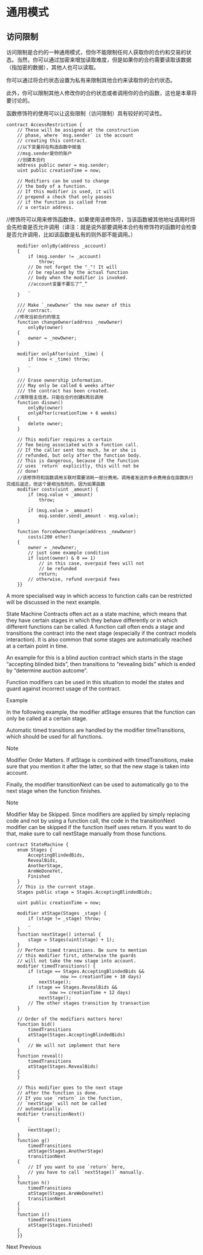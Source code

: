 # 通用模式

## 访问限制

访问限制是合约的一种通用模式，但你不能限制任何人获取你的合约和交易的状态。当然，你可以通过加密来增加读取难度，但是如果你的合约需要读取该数据（指加密的数据），其他人也可以读取。

你可以通过将合约状态设置为私有来限制其他合约来读取你的合约状态。

此外，你可以限制其他人修改你的合约状态或者调用你的合约函数，这也是本章将要讨论的。

函数修饰符的使用可以让这些限制（访问限制）具有较好的可读性。

```
contract AccessRestriction {
    // These will be assigned at the construction
    // phase, where `msg.sender` is the account
    // creating this contract.
    //以下变量将在构造函数中赋值 
    //msg.sender是你的账户
    //创建本合约
    address public owner = msg.sender;
    uint public creationTime = now;

    // Modifiers can be used to change
    // the body of a function.
    // If this modifier is used, it will
    // prepend a check that only passes
    // if the function is called from
    // a certain address.
```

//修饰符可以用来修饰函数体，如果使用该修饰符，当该函数被其他地址调用时将会先检查是否允许调用（译注：就是说外部要调用本合约有修饰符的函数时会检查是否允许调用，比如该函数是私有的则外部不能调用。）

```
    modifier onlyBy(address _account)
    {
        if (msg.sender != _account)
            throw;
        // Do not forget the "_"! It will
        // be replaced by the actual function
        // body when the modifier is invoked.
        //account变量不要忘了“_” 
        _
    }

    /// Make `_newOwner` the new owner of this
    /// contract.
   //修改当前合约的宿主
    function changeOwner(address _newOwner)
        onlyBy(owner)
    {
        owner = _newOwner;
    }

    modifier onlyAfter(uint _time) {
        if (now < _time) throw;
        _
    }

    /// Erase ownership information.
    /// May only be called 6 weeks after
    /// the contract has been created.
   //清除宿主信息。只能在合约创建6周后调用
    function disown()
        onlyBy(owner)
        onlyAfter(creationTime + 6 weeks)
    {
        delete owner;
    }

    // This modifier requires a certain
    // fee being associated with a function call.
    // If the caller sent too much, he or she is
    // refunded, but only after the function body.
    // This is dangerous, because if the function
    // uses `return` explicitly, this will not be
    // done!
    //该修饰符和函数调用关联时需要消耗一部分费用。调用者发送的多余费用会在函数执行完成后返还，但这个是相当危险的，因为如果函数
    modifier costs(uint _amount) {
        if (msg.value < _amount)
            throw;
        _
        if (msg.value > _amount)
            msg.sender.send(_amount - msg.value);
    }

    function forceOwnerChange(address _newOwner)
        costs(200 ether)
    {
        owner = _newOwner;
        // just some example condition
        if (uint(owner) & 0 == 1)
            // in this case, overpaid fees will not
            // be refunded
            return;
        // otherwise, refund overpaid fees
    }}
```

A more specialised way in which access to function calls can be restricted will be discussed in the next example.

State Machine
Contracts often act as a state machine, which means that they have certain stages in which they behave differently or in which different functions can be called. A function call often ends a stage and transitions the contract into the next stage (especially if the contract models interaction). It is also common that some stages are automatically reached at a certain point in time.

An example for this is a blind auction contract which starts in the stage “accepting blinded bids”, then transitions to “revealing bids” which is ended by “determine auction autcome”.

Function modifiers can be used in this situation to model the states and guard against incorrect usage of the contract.

Example

In the following example, the modifier atStage ensures that the function can only be called at a certain stage.

Automatic timed transitions are handled by the modifier timeTransitions, which should be used for all functions.

Note

Modifier Order Matters. If atStage is combined with timedTransitions, make sure that you mention it after the latter, so that the new stage is taken into account.

Finally, the modifier transitionNext can be used to automatically go to the next stage when the function finishes.

Note

Modifier May be Skipped. Since modifiers are applied by simply replacing code and not by using a function call, the code in the transitionNext modifier can be skipped if the function itself uses return. If you want to do that, make sure to call nextStage manually from those functions.

```
contract StateMachine {
    enum Stages {
        AcceptingBlindedBids,
        RevealBids,
        AnotherStage,
        AreWeDoneYet,
        Finished
    }
    // This is the current stage.
    Stages public stage = Stages.AcceptingBlindedBids;

    uint public creationTime = now;

    modifier atStage(Stages _stage) {
        if (stage != _stage) throw;
        _
    }
    function nextStage() internal {
        stage = Stages(uint(stage) + 1);
    }
    // Perform timed transitions. Be sure to mention
    // this modifier first, otherwise the guards
    // will not take the new stage into account.
    modifier timedTransitions() {
        if (stage == Stages.AcceptingBlindedBids &&
                    now >= creationTime + 10 days)
            nextStage();
        if (stage == Stages.RevealBids &&
                now >= creationTime + 12 days)
            nextStage();
        // The other stages transition by transaction
    }

    // Order of the modifiers matters here!
    function bid()
        timedTransitions
        atStage(Stages.AcceptingBlindedBids)
    {
        // We will not implement that here
    }
    function reveal()
        timedTransitions
        atStage(Stages.RevealBids)
    {
    }

    // This modifier goes to the next stage
    // after the function is done.
    // If you use `return` in the function,
    // `nextStage` will not be called
    // automatically.
    modifier transitionNext()
    {
        _
        nextStage();
    }
    function g()
        timedTransitions
        atStage(Stages.AnotherStage)
        transitionNext
    {
        // If you want to use `return` here,
        // you have to call `nextStage()` manually.
    }
    function h()
        timedTransitions
        atStage(Stages.AreWeDoneYet)
        transitionNext
    {
    }
    function i()
        timedTransitions
        atStage(Stages.Finished)
    {
    }}
```

Next  Previous
